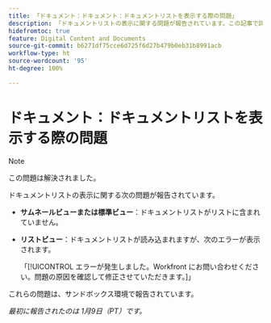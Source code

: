 ```yaml
---
title: 「ドキュメント：ドキュメント：ドキュメントリストを表示する際の問題」
description: 「ドキュメントリストの表示に関する問題が報告されています。この記事で詳細を確認してください。」
hidefromtoc: true
feature: Digital Content and Documents
source-git-commit: b6271df75cce6d725f6d27b479b0eb31b8991acb
workflow-type: ht
source-wordcount: '95'
ht-degree: 100%

---
```



# ドキュメント：ドキュメントリストを表示する際の問題

>[!NOTE]
>
>この問題は解決されました。

ドキュメントリストの表示に関する次の問題が報告されています。

* **サムネールビューまたは標準ビュー**：ドキュメントリストがリストに含まれていません。
* **リストビュー**：ドキュメントリストが読み込まれますが、次のエラーが表示されます。

  「[!UICONTROL エラーが発生しました。Workfront にお問い合わせください。問題の原因を確認して修正させていただきます。]」

これらの問題は、サンドボックス環境で報告されています。

_最初に報告されたのは 1月9日（PT）です。_
